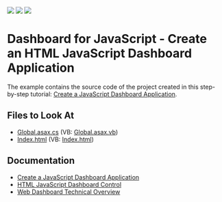 <!-- default badges list -->
![](https://img.shields.io/endpoint?url=https://codecentral.devexpress.com/api/v1/VersionRange/128579422/19.2.4%2B)
[![](https://img.shields.io/badge/Open_in_DevExpress_Support_Center-FF7200?style=flat-square&logo=DevExpress&logoColor=white)](https://supportcenter.devexpress.com/ticket/details/T540056)
[![](https://img.shields.io/badge/📖_How_to_use_DevExpress_Examples-e9f6fc?style=flat-square)](https://docs.devexpress.com/GeneralInformation/403183)
<!-- default badges end -->
# Dashboard for JavaScript - Create an HTML JavaScript Dashboard Application

The example contains the source code of the project created in this step-by-step tutorial: [Create a JavaScript Dashboard Application](https://docs.devexpress.com/Dashboard/119109/get-started/build-web-dashboard-applications/create-an-html-javascript-dashboard-application).

<!-- default file list -->
## Files to Look At

* [Global.asax.cs](./CS/HtmlJavaScriptApp/Global.asax.cs) (VB: [Global.asax.vb](./VB/HtmlJavaScriptApp/Global.asax.vb))
* [Index.html](./CS/HtmlJavaScriptApp/Index.html) (VB: [Index.html](./VB/HtmlJavaScriptApp/Index.html))
<!-- default file list end -->

## Documentation

- [Create a JavaScript Dashboard Application](https://docs.devexpress.com/Dashboard/119109/get-started/build-web-dashboard-applications/create-an-html-javascript-dashboard-application)
- [HTML JavaScript Dashboard Control](https://docs.devexpress.com/Dashboard/119108/Building-the-Designer-and-Viewer-Applications/Web-Dashboard/HTML5-JavaScript-Web-Dashboard-Control/HTML5-JavaScript-Dashboard-Control)
- [Web Dashboard Technical Overview](https://docs.devexpress.com/Dashboard/119283/Building-the-Designer-and-Viewer-Applications/Web-Dashboard/Web-Dashboard-Technical-Overview)
